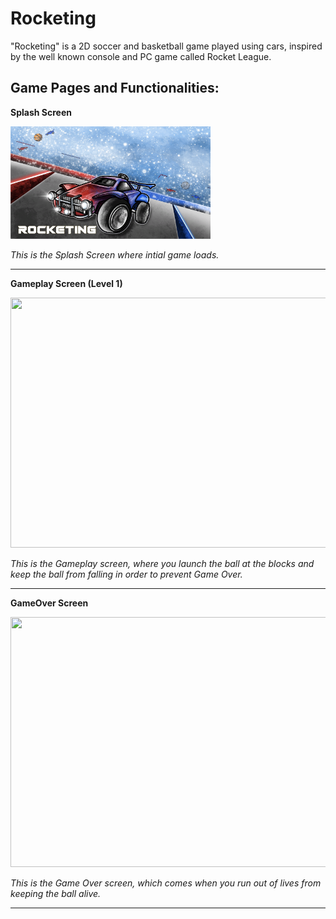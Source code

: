 # Rocketing
"Rocketing" is a 2D soccer and basketball game played using cars, inspired by the well known console and PC game called Rocket League.

## Game Pages and Functionalities:

**Splash Screen**

<img src = "RocketingScreenshots/Shared/SplashScreen.png" width="320" height="180">

*This is the Splash Screen where intial game loads.*

---

**Gameplay Screen (Level 1)**

<img src = "GameplayImages/BlockBreakerGameScreen.png" width="600" height="400">

*This is the Gameplay screen, where you launch the ball at the blocks and keep the ball from falling in order to prevent Game Over.*  

---

**GameOver Screen**

<img src = "GameplayImages/BlockBreakerGameOver.png" width="600" height="400">

*This is the Game Over screen, which comes when you run out of lives from keeping the ball alive.*

--- 
